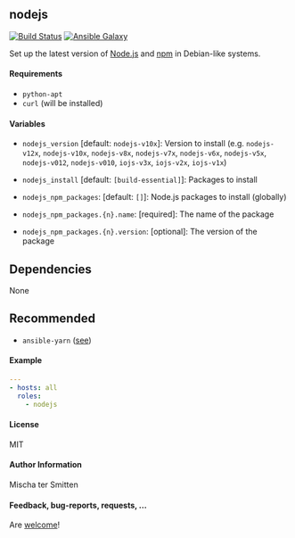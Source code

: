 ## nodejs

[![Build Status](https://travis-ci.org/Oefenweb/ansible-nodejs.svg?branch=master)](https://travis-ci.org/Oefenweb/ansible-nodejs)
[![Ansible Galaxy](http://img.shields.io/badge/ansible--galaxy-nodejs-blue.svg)](https://galaxy.ansible.com/Oefenweb/nodejs)

Set up the latest version of [Node.js](https://nodejs.org) and [npm](https://www.npmjs.com) in Debian-like systems.

#### Requirements

* `python-apt`
* `curl` (will be installed)

#### Variables

* `nodejs_version` [default: `nodejs-v10x`]: Version to install (e.g. `nodejs-v12x`, `nodejs-v10x`, `nodejs-v8x`, `nodejs-v7x`, `nodejs-v6x`, `nodejs-v5x`, `nodejs-v012`, `nodejs-v010`, `iojs-v3x`, `iojs-v2x`, `iojs-v1x`)

* `nodejs_install` [default: `[build-essential]`]: Packages to install

* `nodejs_npm_packages`: [default: `[]`]: Node.js packages to install (globally)
* `nodejs_npm_packages.{n}.name`: [required]: The name of the package
* `nodejs_npm_packages.{n}.version`: [optional]: The version of the package

## Dependencies

None

## Recommended

* `ansible-yarn` ([see](https://github.com/Oefenweb/ansible-yarn))

#### Example

```yaml
---
- hosts: all
  roles:
    - nodejs
```

#### License

MIT

#### Author Information

Mischa ter Smitten

#### Feedback, bug-reports, requests, ...

Are [welcome](https://github.com/Oefenweb/ansible-nodejs/issues)!
